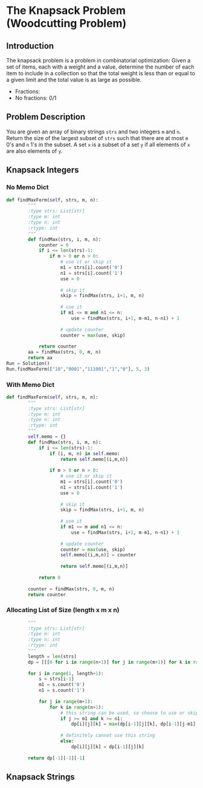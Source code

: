 # The Knapsack Problem (Woodcutting Problem)
## Introduction
The knapsack problem is a problem in combinatorial optimization: Given a set of items, each with a weight and a value, determine the number of each item to include in a collection so that the total weight is less than or equal to a given limit and the total value is as large as possible.

- Fractions: 
- No fractions: 0/1

## Problem Description
You are given an array of binary strings `strs` and two integers `m` and `n`.
Return the size of the largest subset of `strs` such that there are at most `m` 0's and `n` 1's in the subset.
A set `x` is a subset of a set `y` if all elements of `x` are also elements of `y`.
## Knapsack Integers
### No Memo Dict
```python
def findMaxForm(self, strs, m, n):
        """
        :type strs: List[str]
        :type m: int
        :type n: int
        :rtype: int
        """
        def findMax(strs, i, m, n):
            counter = 0
            if i <= len(strs)-1:                
                if m > 0 or n > 0:
                    # use it or skip it
                    m1 = strs[i].count('0')
                    n1 = strs[i].count('1')
                    use = 0
                    
                    # skip it
                    skip = findMax(strs, i+1, m, n)
                    
                    # use it
                    if m1 <= m and n1 <= n:
                        use = findMax(strs, i+1, m-m1, n-n1) + 1
                    
                    # update counter
                    counter = max(use, skip)
                                
            return counter
        aa = findMax(strs, 0, m, n)
        return aa
Run = Solution()
Run.findMaxForm(["10","0001","111001","1","0"], 5, 3)
```
### With Memo Dict
```python
def findMaxForm(self, strs, m, n):
        """
        :type strs: List[str]
        :type m: int
        :type n: int
        :rtype: int
        """
        self.memo = {}
        def findMax(strs, i, m, n):
            if i <= len(strs)-1:
                if (i, m, n) in self.memo:
                    return self.memo[(i,m,n)]
                
                if m > 0 or n > 0:
                    # use it or skip it
                    m1 = strs[i].count('0')
                    n1 = strs[i].count('1')
                    use = 0
                    
                    # skip it
                    skip = findMax(strs, i+1, m, n)
                    
                    # use it
                    if m1 <= m and n1 <= n:
                        use = findMax(strs, i+1, m-m1, n-n1) + 1
                    
                    # update counter
                    counter = max(use, skip)
                    self.memo[(i,m,n)] = counter
                    
                    return self.memo[(i,m,n)]
            
            return 0
            
        counter = findMax(strs, 0, m, n)
        return counter
```

### Allocating List of Size (length x m x n)
```python
        """
        :type strs: List[str]
        :type m: int
        :type n: int
        :rtype: int
        """
        length = len(strs)
        dp = [[[0 for i in range(n+1)] for j in range(m+1)] for k in range(length+1)]
                    
        for i in range(1, length+1):
            s = strs[i-1]
            m1 = s.count('0')
            n1 = s.count('1')
            
            for j in range(m+1):
                for k in range(n+1):
                    # this string can be used, so choose to use or skip
                    if j >= m1 and k >= n1:
                        dp[i][j][k] = max(dp[i-1][j][k], dp[i-1][j-m1][k-n1]+1)
                    
                    # definitely cannot use this string
                    else:
                        dp[i][j][k] = dp[i-1][j][k]
        
        return dp[-1][-1][-1]
```
## Knapsack Strings